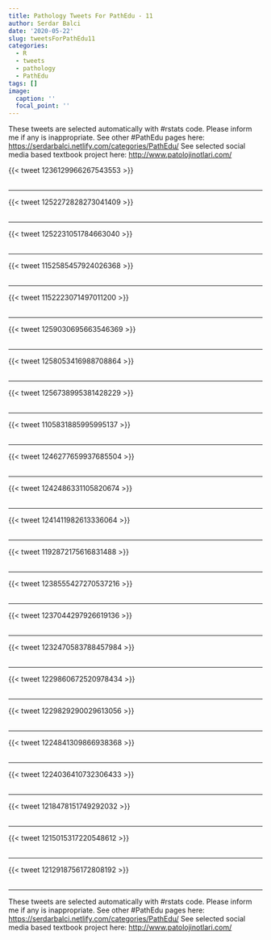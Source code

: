 ```yaml
---
title: Pathology Tweets For PathEdu - 11
author: Serdar Balci
date: '2020-05-22'
slug: tweetsForPathEdu11
categories:
  - R
  - tweets
  - pathology
  - PathEdu
tags: []
image:
  caption: ''
  focal_point: ''
---
```



These tweets are selected automatically with #rstats code. Please inform me if any is inappropriate.
See other #PathEdu pages here: https://serdarbalci.netlify.com/categories/PathEdu/ 
See selected social media based textbook project here: http://www.patolojinotlari.com/

{{< tweet 1236129966267543553 >}}
<br>
<br>
<hr>
{{< tweet 1252272828273041409 >}}
<br>
<br>
<hr>
{{< tweet 1252231051784663040 >}}
<br>
<br>
<hr>
{{< tweet 1152585457924026368 >}}
<br>
<br>
<hr>
{{< tweet 1152223071497011200 >}}
<br>
<br>
<hr>
{{< tweet 1259030695663546369 >}}
<br>
<br>
<hr>
{{< tweet 1258053416988708864 >}}
<br>
<br>
<hr>
{{< tweet 1256738995381428229 >}}
<br>
<br>
<hr>
{{< tweet 1105831885995995137 >}}
<br>
<br>
<hr>
{{< tweet 1246277659937685504 >}}
<br>
<br>
<hr>
{{< tweet 1242486331105820674 >}}
<br>
<br>
<hr>
{{< tweet 1241411982613336064 >}}
<br>
<br>
<hr>
{{< tweet 1192872175616831488 >}}
<br>
<br>
<hr>
{{< tweet 1238555427270537216 >}}
<br>
<br>
<hr>
{{< tweet 1237044297926619136 >}}
<br>
<br>
<hr>
{{< tweet 1232470583788457984 >}}
<br>
<br>
<hr>
{{< tweet 1229860672520978434 >}}
<br>
<br>
<hr>
{{< tweet 1229829290029613056 >}}
<br>
<br>
<hr>
{{< tweet 1224841309866938368 >}}
<br>
<br>
<hr>
{{< tweet 1224036410732306433 >}}
<br>
<br>
<hr>
{{< tweet 1218478151749292032 >}}
<br>
<br>
<hr>
{{< tweet 1215015317220548612 >}}
<br>
<br>
<hr>
{{< tweet 1212918756172808192 >}}
<br>
<br>
<hr>


These tweets are selected automatically with #rstats code. Please inform me if any is inappropriate.
See other #PathEdu pages here: https://serdarbalci.netlify.com/categories/PathEdu/ 
See selected social media based textbook project here: http://www.patolojinotlari.com/
